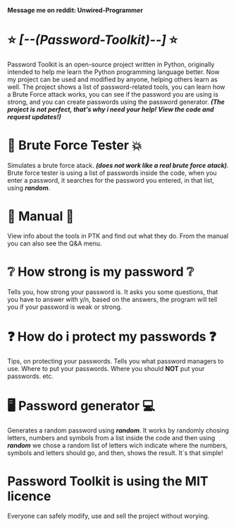 ****Message me on reddit: Unwired-Programmer**** 
# ⭐ *[--(Password-Toolkit)--]* ⭐
Password Toolkit is an open-source project written in Python, originally intended to help me learn the Python programming language better. Now my project can be used and modified by anyone, helping others learn as well.
The project shows a list of password-related tools, you can learn how a Brute Force attack works, you can see if the password you are using is strong, and you can create passwords using the password generator.
***(The project is not perfect, that's why i need your help! View the code and request updates!)***

# 👊 Brute Force Tester 💥
Simulates a brute force atack. ***(does not work like a real brute force atack)***.
Brute force tester is using a list of passwords inside the code, when you enter a password, it searches for the password you entered, in that list, using ***random***.

# 📘 Manual 📖
View info about the tools in PTK and find out what they do.
From the manual you can also see the Q&A menu.

# ❔ How strong is my password ❔
Tells you, how strong your password is.
It asks you some questions, that you have to answer with y/n, based on the answers, the program will tell you if your password is weak or strong.

# ❓ How do i protect my passwords ❓
Tips, on protecting your passwords.
Tells you what password managers to use.
Where to put your passwords.
Where you should **NOT** put your passwords.
etc.

# 🖥️ Password generator 💻
Generates a random password using ***random***.
It works by randomly chosing letters, numbers and symbols from a list inside the code and then using ***random*** we chose a random list of letters wich indicate where the numbers, symbols and letters should go, and then, shows the result. It`s that simple!




# Password Toolkit is using the MIT licence
Everyone can safely modify, use and sell the project without worying.





